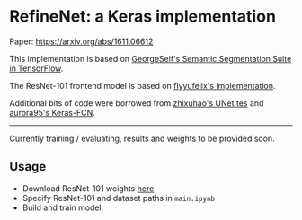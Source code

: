 # RefineNet: a Keras implementation

Paper: https://arxiv.org/abs/1611.06612

This implementation is based on [GeorgeSeif's Semantic Segmentation Suite in TensorFlow](https://github.com/GeorgeSeif/Semantic-Segmentation-Suite).

The ResNet-101 frontend model is based on [flyyufelix's implementation](https://gist.github.com/flyyufelix/65018873f8cb2bbe95f429c474aa1294).

Additional bits of code were borrowed from [zhixuhao's UNet tes](https://github.com/zhixuhao/unet) and [aurora95's Keras-FCN](https://github.com/aurora95/Keras-FCN).

---
Currently training / evaluating, results and weights to be provided soon.

## Usage
* Download ResNet-101 weights [here](https://drive.google.com/file/d/0Byy2AcGyEVxfTmRRVmpGWDczaXM/view?usp=sharing)
* Specify ResNet-101 and dataset paths in `main.ipynb`
* Build and train model.
